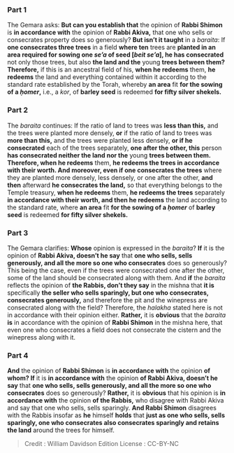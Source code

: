 
### Part 1
The Gemara asks: <b>But can you establish that</b> the opinion of <b>Rabbi Shimon</b> is <b>in accordance with</b> the opinion of <b>Rabbi Akiva,</b> that one who sells or consecrates property does so generously? <b>But isn’t it taught</b> in a <i>baraita</i>: If <b>one consecrates three trees</b> in a field <b>where ten</b> trees are <b>planted in an area required for sowing one <i>se’a</i> of seed [<i>beit se’a</i>], he has consecrated</b> not only those trees, but also <b>the land and the</b> young <b>trees between them? Therefore,</b> if this is an ancestral field of his, <b>when he redeems</b> them, <b>he redeems</b> the land and everything contained within it according to the standard rate established by the Torah, whereby <b>an area</b> fit <b>for the sowing of a <i>ḥomer</i>,</b> i.e., a <i>kor</i>, of <b>barley seed</b> is redeemed <b>for fifty silver shekels.</b>

### Part 2
The <i>baraita</i> continues: If the ratio of land to trees was <b>less than this,</b> and the trees were planted more densely, <b>or</b> if the ratio of land to trees was <b>more than this,</b> and the trees were planted less densely, <b>or if he consecrated</b> each of the trees separately, <b>one after the other, this</b> person <b>has consecrated neither the land nor the</b> young <b>trees between them. Therefore, when he redeems</b> them, <b>he redeems the trees in accordance with their worth. And moreover, even if one consecrates the trees</b> where they are planted more densely, less densely, or one after the other, <b>and then</b> afterward <b>he consecrates the land,</b> so that everything belongs to the Temple treasury, <b>when he redeems</b> them, <b>he redeems the trees</b> separately <b>in accordance with their worth, and then he redeems</b> the land according to the standard rate, where <b>an area</b> fit <b>for the sowing of a <i>ḥomer</i></b> of <b>barley seed</b> is redeemed <b>for fifty silver shekels.</b>

### Part 3
The Gemara clarifies: <b>Whose</b> opinion is expressed in the <i>baraita</i>? <b>If</b> it is the opinion of <b>Rabbi Akiva, doesn’t he say</b> that <b>one who sells, sells generously, and all the more so one who consecrates</b> does so generously? This being the case, even if the trees were consecrated one after the other, some of the land should be consecrated along with them. And <b>if</b> the <i>baraita</i> reflects the opinion of <b>the Rabbis, don’t they say</b> in the mishna that <b>it is</b> specifically <b>the seller who sells sparingly, but one who consecrates, consecrates generously,</b> and therefore the pit and the winepress are consecrated along with the field? Therefore, the <i>halakha</i> stated here is not in accordance with their opinion either. <b>Rather,</b> it is <b>obvious</b> that the <i>baraita</i> <b>is</b> in accordance with the opinion of <b>Rabbi Shimon</b> in the mishna here, that even one who consecrates a field does not consecrate the cistern and the winepress along with it.

### Part 4
<b>And</b> the opinion of <b>Rabbi Shimon</b> is <b>in accordance with</b> the opinion <b>of whom? If</b> it is <b>in accordance with</b> the opinion <b>of Rabbi Akiva, doesn’t he say</b> that <b>one who sells, sells generously, and all the more so one who consecrates</b> does so generously? <b>Rather,</b> it is <b>obvious</b> that his opinion is <b>in accordance with</b> the opinion <b>of the Rabbis,</b> who disagree with Rabbi Akiva and say that one who sells, sells sparingly. <b>And Rabbi Shimon</b> disagrees with the Rabbis insofar as <b>he</b> himself <b>holds</b> that <b>just as one who sells, sells sparingly, one who consecrates also consecrates sparingly and retains the land</b> around the trees for himself.

>Credit : William Davidson Edition
>License : CC-BY-NC